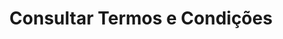 ---
title: Consultar Termos e Condições
api:
  file: Cadastro.json
  operationId: get_contract-version
hidden: false
---